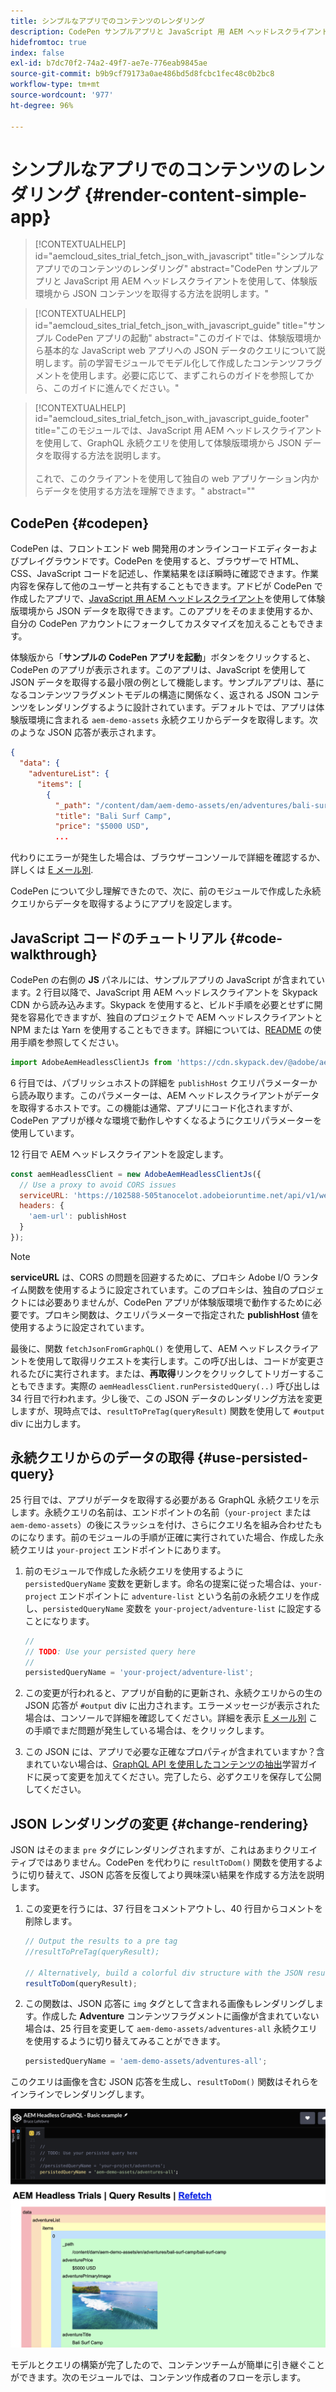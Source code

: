 ```yaml
---
title: シンプルなアプリでのコンテンツのレンダリング
description: CodePen サンプルアプリと JavaScript 用 AEM ヘッドレスクライアントを使用して、体験版環境から JSON コンテンツを取得する方法を説明します。
hidefromtoc: true
index: false
exl-id: b7dc70f2-74a2-49f7-ae7e-776eab9845ae
source-git-commit: b9b9cf79173a0ae486bd5d8fcbc1fec48c0b2bc8
workflow-type: tm+mt
source-wordcount: '977'
ht-degree: 96%

---
```



# シンプルなアプリでのコンテンツのレンダリング {#render-content-simple-app}

>[!CONTEXTUALHELP]
>id="aemcloud_sites_trial_fetch_json_with_javascript"
>title="シンプルなアプリでのコンテンツのレンダリング"
>abstract="CodePen サンプルアプリと JavaScript 用 AEM ヘッドレスクライアントを使用して、体験版環境から JSON コンテンツを取得する方法を説明します。"

>[!CONTEXTUALHELP]
>id="aemcloud_sites_trial_fetch_json_with_javascript_guide"
>title="サンプル CodePen アプリの起動"
>abstract="このガイドでは、体験版環境から基本的な JavaScript web アプリへの JSON データのクエリについて説明します。前の学習モジュールでモデル化して作成したコンテンツフラグメントを使用します。必要に応じて、まずこれらのガイドを参照してから、このガイドに進んでください。"

>[!CONTEXTUALHELP]
>id="aemcloud_sites_trial_fetch_json_with_javascript_guide_footer"
>title="このモジュールでは、JavaScript 用 AEM ヘッドレスクライアントを使用して、GraphQL 永続クエリを使用して体験版環境から JSON データを取得する方法を説明します。<br><br>これで、このクライアントを使用して独自の web アプリケーション内からデータを使用する方法を理解できます。"
>abstract=""

## CodePen {#codepen}

CodePen は、フロントエンド web 開発用のオンラインコードエディターおよびプレイグラウンドです。CodePen を使用すると、ブラウザーで HTML、CSS、JavaScript コードを記述し、作業結果をほぼ瞬時に確認できます。作業内容を保存して他のユーザーと共有することもできます。アドビが CodePen で作成したアプリで、[JavaScript 用 AEM ヘッドレスクライアント](https://github.com/adobe/aem-headless-client-js)を使用して体験版環境から JSON データを取得できます。このアプリをそのまま使用するか、自分の CodePen アカウントにフォークしてカスタマイズを加えることもできます。

体験版から「**サンプルの CodePen アプリを起動**」ボタンをクリックすると、CodePen のアプリが表示されます。このアプリは、JavaScript を使用して JSON データを取得する最小限の例として機能します。サンプルアプリは、基になるコンテンツフラグメントモデルの構造に関係なく、返される JSON コンテンツをレンダリングするように設計されています。デフォルトでは、アプリは体験版環境に含まれる `aem-demo-assets` 永続クエリからデータを取得します。次のような JSON 応答が表示されます。

```json
{
  "data": {
    "adventureList": {
      "items": [
        {
          "_path": "/content/dam/aem-demo-assets/en/adventures/bali-surf-camp/bali-surf-camp",
          "title": "Bali Surf Camp",
          "price": "$5000 USD",
          ...
```

代わりにエラーが発生した場合は、ブラウザーコンソールで詳細を確認するか、詳しくは [E メール別](mailto:aem-headless-trials-support@adobe.com?subject=AEM%20Trials%20support%20request).

CodePen について少し理解できたので、次に、前のモジュールで作成した永続クエリからデータを取得するようにアプリを設定します。

## JavaScript コードのチュートリアル {#code-walkthrough}

CodePen の右側の **JS** パネルには、サンプルアプリの JavaScript が含まれています。2 行目以降で、JavaScript 用 AEM ヘッドレスクライアントを Skypack CDN から読み込みます。Skypack を使用すると、ビルド手順を必要とせずに開発を容易化できますが、独自のプロジェクトで AEM ヘッドレスクライアントと NPM または Yarn を使用することもできます。詳細については、[README](https://github.com/adobe/aem-headless-client-js#aem-headless-client-for-javascript) の使用手順を参照してください。

```javascript
import AdobeAemHeadlessClientJs from 'https://cdn.skypack.dev/@adobe/aem-headless-client-js@v3.2.0';
```

6 行目では、パブリッシュホストの詳細を `publishHost` クエリパラメーターから読み取ります。このパラメーターは、AEM ヘッドレスクライアントがデータを取得するホストです。この機能は通常、アプリにコード化されますが、CodePen アプリが様々な環境で動作しやすくなるようにクエリパラメーターを使用しています。

12 行目で AEM ヘッドレスクライアントを設定します。

```javascript
const aemHeadlessClient = new AdobeAemHeadlessClientJs({
  // Use a proxy to avoid CORS issues
  serviceURL: 'https://102588-505tanocelot.adobeioruntime.net/api/v1/web/aem/proxy',
  headers: {
    'aem-url': publishHost
  }
});
```

>[!NOTE]
>
>**serviceURL** は、CORS の問題を回避するために、プロキシ Adobe I/O ランタイム関数を使用するように設定されています。このプロキシは、独自のプロジェクトには必要ありませんが、CodePen アプリが体験版環境で動作するために必要です。プロキシ関数は、クエリパラメーターで指定された **publishHost** 値を使用するように設定されています。

最後に、関数 `fetchJsonFromGraphQL()` を使用して、AEM ヘッドレスクライアントを使用して取得リクエストを実行します。この呼び出しは、コードが変更されるたびに実行されます。または、**再取得**&#x200B;リンクをクリックしてトリガーすることもできます。実際の `aemHeadlessClient.runPersistedQuery(..)` 呼び出しは 34 行目で行われます。少し後で、この JSON データのレンダリング方法を変更しますが、現時点では、`resultToPreTag(queryResult)` 関数を使用して `#output` div に出力します。

## 永続クエリからのデータの取得 {#use-persisted-query}

25 行目では、アプリがデータを取得する必要がある GraphQL 永続クエリを示します。永続クエリの名前は、エンドポイントの名前（`your-project` または `aem-demo-assets`）の後にスラッシュを付け、さらにクエリ名を組み合わせたものになります。前のモジュールの手順が正確に実行されていた場合、作成した永続クエリは `your-project` エンドポイントにあります。

1. 前のモジュールで作成した永続クエリを使用するように `persistedQueryName` 変数を更新します。命名の提案に従った場合は、`your-project` エンドポイントに `adventure-list` という名前の永続クエリを作成し、`persistedQueryName` 変数を `your-project/adventure-list` に設定することになります。

   ```javascript
   //
   // TODO: Use your persisted query here
   //
   persistedQueryName = 'your-project/adventure-list';
   ```

1. この変更が行われると、アプリが自動的に更新され、永続クエリからの生の JSON 応答が `#output` div に出力されます。エラーメッセージが表示された場合は、コンソールで詳細を確認してください。詳細を表示 [E メール別](mailto:aem-headless-trials-support@adobe.com?subject=AEM%20Trials%20support%20request) この手順でまだ問題が発生している場合は、をクリックします。

1. この JSON には、アプリで必要な正確なプロパティが含まれていますか？含まれていない場合は、[GraphQL API を使用したコンテンツの抽出](https://experience.adobe.com/experiencemanager/learn/extract_content_using_graphql)学習ガイドに戻って変更を加えてください。完了したら、必ずクエリを保存して公開してください。

## JSON レンダリングの変更 {#change-rendering}

JSON はそのまま `pre` タグにレンダリングされますが、これはあまりクリエイティブではありません。CodePen を代わりに `resultToDom()` 関数を使用するように切り替えて、JSON 応答を反復してより興味深い結果を作成する方法を説明します。

1. この変更を行うには、37 行目をコメントアウトし、40 行目からコメントを削除します。

   ```javascript
   // Output the results to a pre tag
   //resultToPreTag(queryResult);
   
   // Alternatively, build a colorful div structure with the JSON results and render images inline
   resultToDom(queryResult);
   ```

1. この関数は、JSON 応答に `img` タグとして含まれる画像もレンダリングします。作成した **Adventure** コンテンツフラグメントに画像が含まれていない場合は、25 行目を変更して `aem-demo-assets/adventures-all` 永続クエリを使用するように切り替えてみることができます。

   ```javascript
   persistedQueryName = 'aem-demo-assets/adventures-all';
   ```

このクエリは画像を含む JSON 応答を生成し、`resultToDom()` 関数はそれらをインラインでレンダリングします。

![adventures-all クエリと resultToDom レンダリング関数の結果](assets/do-not-localize/adventures-all-query-result.png)

モデルとクエリの構築が完了したので、コンテンツチームが簡単に引き継ぐことができます。次のモジュールでは、コンテンツ作成者のフローを示します。
